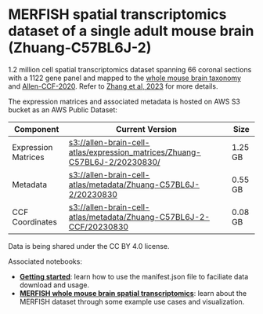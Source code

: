 # MERFISH spatial transcriptomics dataset of a single adult mouse brain (Zhuang-C57BL6J-2)

1.2 million cell spatial transcriptomics dataset spanning 66 coronal sections with a 1122 gene panel and mapped to the  [whole mouse brain taxonomy](WMB-taxonomy.md) and [Allen-CCF-2020](Allen-CCF-2020.md). Refer to [Zhang et al, 2023](https://doi.org/10.1101/2023.03.06.531348) for more details.

The expression matrices and associated metadata is hosted on AWS S3 bucket as an AWS Public Dataset:

| Component | Current Version | Size |
|---|--|---|
| Expression Matrices | [s3://allen-brain-cell-atlas/expression_matrices/Zhuang-C57BL6J-2/20230830/](https://allen-brain-cell-atlas.s3.us-west-2.amazonaws.com/index.html#expression_matrices/Zhuang-C57BL6J-2/20230830/) | 1.25 GB |
| Metadata | [s3://allen-brain-cell-atlas/metadata/Zhuang-C57BL6J-2/20230830](https://allen-brain-cell-atlas.s3.us-west-2.amazonaws.com/index.html#metadata/Zhuang-C57BL6J-2/20230830/) | 0.55 GB |
| CCF Coordinates | [s3://allen-brain-cell-atlas/metadata/Zhuang-C57BL6J-2-CCF/20230830](https://allen-brain-cell-atlas.s3.us-west-2.amazonaws.com/index.html#metadata/Zhuang-C57BL6J-2-CCF/20230830/) | 0.08 GB |

Data is being shared under the CC BY 4.0 license.

Associated notebooks:
* [**Getting started**](../notebooks/getting_started.ipynb): learn how to use the manifest.json file to faciliate data download and usage.
* [**MERFISH whole mouse brain spatial transcriptomics**](../notebooks/zhuang_merfish_tutorial.ipynb): learn about the MERFISH dataset through some example use cases and visualization.

